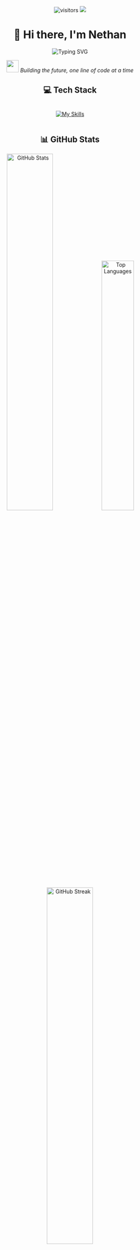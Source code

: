 <div align="center">

![visitors](https://visitor-badge.laobi.icu/badge?page_id=${your.username}.${your.repo.id})
![](https://komarev.com/ghpvc/?username=suix0)

# 👋 Hi there, I'm Nethan 

<img src="https://readme-typing-svg.demolab.com?font=Fira+Code&pause=1000&color=6B77F7&center=true&vCenter=true&random=false&width=435&lines=Aspiring+Full+Stack+Developer;Always+learning+new+things" alt="Typing SVG" />

<p>
  <img src="https://media.giphy.com/media/WUlplcMpOCEmTGBtBW/giphy.gif" width="32" height="32">
  <em>Building the future, one line of code at a time</em>
</p>

## 💻 Tech Stack

<div style="display: flex; align-items: center; justify-content: center; gap: 20px; flex-wrap: wrap; margin: 20px 0;">
  
[![My Skills](https://skillicons.dev/icons?i=html,css,js,react,python,java,cpp,mysql,git,webpack&theme=dark)](https://skillicons.dev)

</div>

## 📊 GitHub Stats

<div align="center">
  <img src="https://github-readme-stats.vercel.app/api?username=suix0&theme=tokyonight&show_icons=true&hide_border=true&count_private=true&bg_color=0D1117&title_color=58A6FF&icon_color=58A6FF&text_color=C9D1D9" width="49%" alt="GitHub Stats"/>
  <img src="https://github-readme-stats.vercel.app/api/top-langs/?username=suix0&theme=tokyonight&show_icons=true&hide_border=true&layout=compact&bg_color=0D1117&title_color=58A6FF&text_color=C9D1D9" width="41%" alt="Top Languages"/>
  <br><br>
  <img src="https://github-readme-streak-stats.herokuapp.com/?user=suix0&theme=tokyonight&hide_border=true&background=0D1117&ring=58A6FF&fire=58A6FF&currStreakNum=C9D1D9&sideNums=C9D1D9&currStreakLabel=C9D1D9&sideLabels=C9D1D9&dates=C9D1D9" width="49%" alt="GitHub Streak"/>
</div>

</div>

